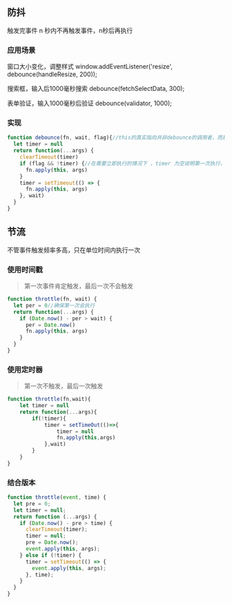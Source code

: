 ## 防抖
触发完事件 n 秒内不再触发事件，n秒后再执行
### 应用场景
窗口大小变化，调整样式
window.addEventListener('resize', debounce(handleResize, 200));

搜索框，输入后1000毫秒搜索
debounce(fetchSelectData, 300);

表单验证，输入1000毫秒后验证
debounce(validator, 1000);
### 实现
```js
function debounce(fn, wait, flag){//this的真实指向并非debounce的调用者，而是返回闭包的调用者
  let timer = null
  return function(...args) {
    clearTimeout(timer)
    if (flag && !timer) {//在需要立即执行的情况下 ，timer 为空说明第一次执行，立即执行
      fn.apply(this, args)
    }
    timer = setTimeout(() => {
      fn.apply(this, args)
    }, wait)
  }
}
```
## 节流
不管事件触发频率多高，只在单位时间内执行一次
### 使用时间戳
> 第一次事件肯定触发，最后一次不会触发
```js
function throttle(fn, wait) {
  let per = 0//确保第一次会执行
  return function(...args) {
    if (Date.now() - per > wait) {
      per = Date.now()
      fn.apply(this, args)
    }
  }
}
```

### 使用定时器
>第一次不触发，最后一次触发
```js
function throttle(fn,wait){
    let timer = null
    return function(...args){
        if(!timer){
            timer = setTimeOut(()=>{
                timer = null
                fn,apply(this,args)
            },wait)
        }
    }
}
```
### 结合版本
```js
function throttle(event, time) {
  let pre = 0;
  let timer = null;
  return function (...args) {
    if (Date.now() - pre > time) {
      clearTimeout(timer);
      timer = null;
      pre = Date.now();
      event.apply(this, args);
    } else if (!timer) {
      timer = setTimeout(() => {
        event.apply(this, args);
      }, time);
    }
  }
}
```